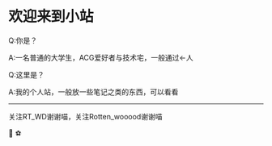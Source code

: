 # 欢迎来到小站

Q:你是？

A:一名普通的大学生，ACG爱好者与技术宅，一般通过←人

Q:这里是？

A:我的个人站，一般放一些笔记之类的东西，可以看看

---

关注RT_WD谢谢喵，关注Rotten_wooood谢谢喵

:beer: :soccer:
